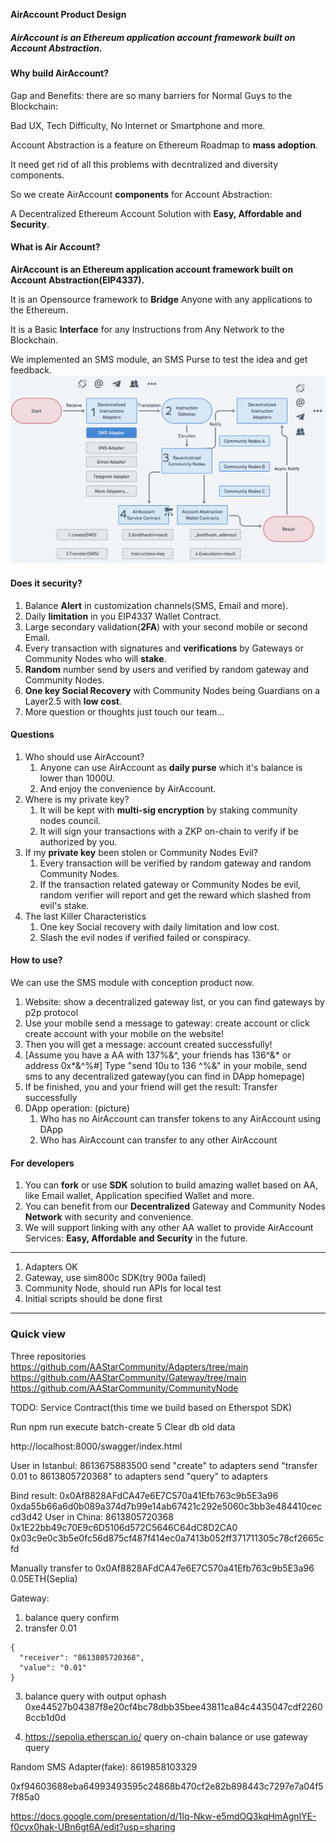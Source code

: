 **AirAccount Product Design**

##### AirAccount is an Ethereum application account framework built on Account Abstraction.
#### Why build AirAccount?
Gap and Benefits: there are so many barriers for Normal Guys to the Blockchain:

Bad UX, Tech Difficulty, No Internet or Smartphone and more.

Account Abstraction is a feature on Ethereum Roadmap to **mass adoption**.

It need get rid of all this problems with decntralized and diversity components.

So we create AirAccount **components** for Account Abstraction:

A Decentralized Ethereum Account Solution with **Easy, Affordable and Security**.

#### What is Air Account?

**AirAccount is an Ethereum application account framework built on Account Abstraction(EIP4337).**

It is an Opensource framework to **Bridge** Anyone with any applications to the Ethereum.

It is a Basic **Interface** for any Instructions from Any Network to the Blockchain.

We implemented an SMS module, an SMS Purse to test the idea and get feedback.
![](https://raw.githubusercontent.com/jhfnetboy/MarkDownImg/main/img/202311190340175.png)

#### Does it security?

1. Balance **Alert** in customization channels(SMS, Email and more).
2. Daily **limitation** in you EIP4337 Wallet Contract.
3. Large secondary validation(**2FA**) with your second mobile or second Email.
4. Every transaction with signatures and **verifications** by Gateways or Community Nodes who will **stake**.
5. **Random** number send by users and verified by random gateway and Community Nodes.
6. **One key Social Recovery** with Community Nodes being Guardians on a Layer2.5 with **low cost**.
7. More question or thoughts just touch our team...

#### Questions

1. Who should use AirAccount?
   1. Anyone can use AirAccount as **daily purse** which it's balance is lower than 1000U.
   2. And enjoy the convenience by AirAccount.
2. Where is my private key?
   1. It will be kept with **multi-sig encryption** by staking community nodes council.
   2. It will sign your transactions with a ZKP on-chain to verify if be authorized by you.
3. If my **private key** been stolen or Community Nodes Evil?
   1. Every transaction will be verified by random gateway and random Community Nodes.
   2. If the transaction related gateway or Community Nodes be evil, random verifier will report and  get the reward which slashed from evil's stake.
4. The last Killer Characteristics
   1. One key Social recovery with daily limitation and low cost.
   2. Slash the evil nodes if verified failed or conspiracy.


#### How to use?

We can use the SMS module with conception product now.

1. Website: show a decentralized gateway list, or you can find gateways by p2p protocol
2. Use your mobile send a message to gateway: create account or click create account with your mobile on the website!
3. Then you will get a message: account created successfully!
4. [Assume you have a AA with 137%&^,  your friends has 136^&* or address 0x*&^%#] Type "send 10u to 136 ^%&" in your mobile, send sms to any decentralized gateway(you can find in DApp homepage)
5. If be finished, you and your friend will get the result: Transfer successfully 
6. DApp operation: (picture)
   1. Who has no AirAccount can transfer tokens to any AirAccount using DApp
   2. Who has AirAccount can transfer to any other AirAccount


#### For developers

1. You can **fork**  or use **SDK** solution to build amazing wallet based on AA, like Email wallet, Application specified Wallet and more.
2. You can benefit from our **Decentralized** Gateway and Community Nodes **Network** with security and convenience.
3. We will support linking with any other AA wallet to provide AirAccount Services: **Easy, Affordable and Security** in the future.

-----
1. Adapters OK
2. Gateway, use sim800c SDK(try 900a failed)
3. Community Node, should run APIs for local test
4. Initial scripts should be done first

-----

### Quick view

 Three repositories
 https://github.com/AAStarCommunity/Adapters/tree/main
 https://github.com/AAStarCommunity/Gateway/tree/main
 https://github.com/AAStarCommunity/CommunityNode
 
 TODO:
 Service Contract(this time we build based on Etherspot SDK)

Run 
npm run execute batch-create 5
Clear db old data

http://localhost:8000/swagger/index.html

User in Istanbul: 8613675883500 
send "create" to adapters
send "transfer 0.01 to 8613805720368" to adapters
send "query" to adapters


Bind result:
0x0Af8828AFdCA47e6E7C570a41Efb763c9b5E3a96
0xda55b66a6d0b089a374d7b99e14ab67421c292e5060c3bb3e484410ceccd3d42
User in China: 8613805720368 0x1E22bb49c70E9c6D5106d572C5646C64dC8D2CA0
0x03c9e0c3b5e0fc56d875cf487f414ec0a7413b052ff371711305c78cf2665cfd

Manually transfer to 0x0Af8828AFdCA47e6E7C570a41Efb763c9b5E3a96 0.05ETH(Seplia)

Gateway: 
1. balance query confirm
2. transfer 0.01 
```
{
  "receiver": "8613805720368",
  "value": "0.01"
}
```
3. balance query with output ophash
0xe44527b04387f8e20cf4bc78dbb35bee43811ca84c4435047cdf22608ccb1d0d

4. https://sepolia.etherscan.io/
query on-chain balance 
or
use gateway query


Random SMS Adapter(fake): 8619858103329

0xf94603688eba64993493595c24868b470cf2e82b898443c7297e7a04f57f85a0

https://docs.google.com/presentation/d/1Iq-Nkw-e5mdOQ3kqHmAgnlYE-f0cyx0hak-UBn6gt6A/edit?usp=sharing
